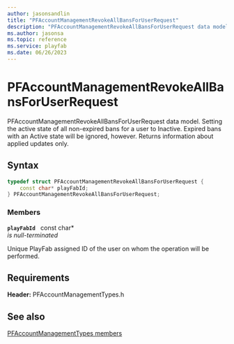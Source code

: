 ```yaml
---
author: jasonsandlin
title: "PFAccountManagementRevokeAllBansForUserRequest"
description: "PFAccountManagementRevokeAllBansForUserRequest data model. Setting the active state of all non-expired bans for a user to Inactive. Expired bans with an Active state will be ignored, however. Returns information about applied updates only."
ms.author: jasonsa
ms.topic: reference
ms.service: playfab
ms.date: 06/26/2023
---
```


# PFAccountManagementRevokeAllBansForUserRequest  

PFAccountManagementRevokeAllBansForUserRequest data model. Setting the active state of all non-expired bans for a user to Inactive. Expired bans with an Active state will be ignored, however. Returns information about applied updates only.  

## Syntax  
  
```cpp
typedef struct PFAccountManagementRevokeAllBansForUserRequest {  
    const char* playFabId;  
} PFAccountManagementRevokeAllBansForUserRequest;  
```
  
### Members  
  
**`playFabId`** &nbsp; const char*  
*is null-terminated*  
  
Unique PlayFab assigned ID of the user on whom the operation will be performed.
  
  
## Requirements  
  
**Header:** PFAccountManagementTypes.h
  
## See also  
[PFAccountManagementTypes members](../pfaccountmanagementtypes_members.md)  

  
  

